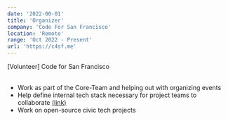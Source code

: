 ```yaml
---
date: '2022-00-01'
title: 'Organizer'
company: 'Code For San Francisco'
location: 'Remote'
range: 'Oct 2022 - Present'
url: 'https://c4sf.me'
---
```

[Volunteer] Code for San Francisco  
<br>

- Work as part of the Core-Team and helping out with organizing events
- Help define internal tech stack necessary for project teams to collaborate [(link)](https://docs.google.com/presentation/d/1PU2h7PU-dOmpyFECe6pjzpltdVK8bqvF/edit?usp=share_link&ouid=113231520635434037871&rtpof=true&sd=true)
- Work on open-source civic tech projects

